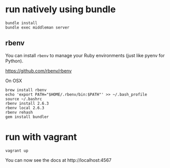 # run natively using bundle
```
bundle install
bundle exec middleman server
```

## rbenv
You can install `rbenv` to manage your Ruby environments (just like pyenv for Python).

https://github.com/rbenv/rbenv

On OSX
```
brew install rbenv
echo 'export PATH="$HOME/.rbenv/bin:$PATH"' >> ~/.bash_profile
source ~/.bashrc
rbenv install 2.6.3
rbenv local 2.6.3
rbenv rehash
gem install bundler
```

# run with vagrant
```
vagrant up
```

You can now see the docs at http://localhost:4567
